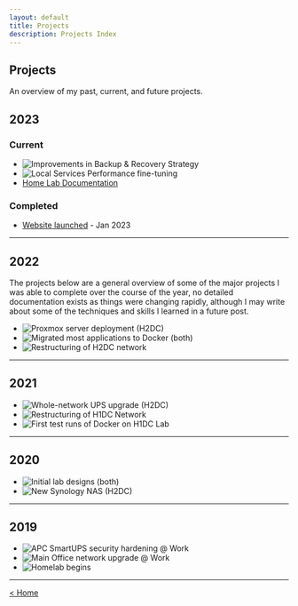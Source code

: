 ```yaml
---
layout: default
title: Projects
description: Projects Index
---
```

## Projects

An overview of my past, current, and future projects.

## 2023
### Current
- ![Improvements in Backup & Recovery Strategy]()
- ![Local Services Performance fine-tuning]()
- [Home Lab Documentation](/projects/2023/01/23/lab-overview.html)


### Completed
- [Website launched](/blog/2023/01/22/journey.html) - Jan 2023

---

## 2022
The projects below are a general overview of some of the major projects I was able to complete over the course of the year, no detailed documentation exists as things were changing rapidly, although I may write about some of the techniques and skills I learned in a future post.

- ![Proxmox server deployment (H2DC)]()
- ![Migrated most applications to Docker (both)]()
- ![Restructuring of H2DC network]()

---

## 2021
- ![Whole-network UPS upgrade (H2DC)]()
- ![Restructuring of H1DC Network]()
- ![First test runs of Docker on H1DC Lab]()


---

## 2020
- ![Initial lab designs (both)]()
- ![New Synology NAS (H2DC)]()

---

## 2019
- ![APC SmartUPS security hardening @ Work]()
- ![Main Office network upgrade @ Work]()
- ![Homelab begins]()

---


[ < Home ](/)

